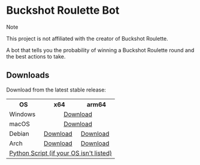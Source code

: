# Buckshot Roulette Bot

> [!NOTE]
> This project is not affiliated with the creator of Buckshot Roulette.

A bot that tells you the probability of winning a Buckshot Roulette round and the best actions to take.

## Downloads
Download from the latest stable release:
<table>
  <tr>
    <th>OS</th>
    <th>x64</th>
    <th>arm64</th>
  </tr>
  <tr>
    <td>Windows</td>
    <td colspan="2" align="center"><a href="https://github.com/ftc-payton/Buckshot-Roulette-Bot/releases/download/v1.1.5/Buckshot_Roulette_Bot_v1.1.5_windows.exe">Download</a></td>
  </tr>
  <tr>
    <td>macOS</td>
    <td colspan="2" align="center"><a href="https://github.com/ftc-payton/Buckshot-Roulette-Bot/releases/download/v1.1.5/Buckshot_Roulette_Bot_v1.1.5_macos_universal.zip">Download</a></td>
  </tr>
  <tr>
    <td>Debian</td>
    <td><a href="https://github.com/ftc-payton/Buckshot-Roulette-Bot/releases/download/v1.1.5/Buckshot_Roulette_Bot_v1.1.5_debian_x64">Download</a></td>
    <td><a href="https://github.com/ftc-payton/Buckshot-Roulette-Bot/releases/download/v1.1.5/Buckshot_Roulette_Bot_v1.1.5_debian_arm64">Download</a></td>
  </tr>
  <tr>
    <td>Arch</td>
    <td><a href="https://github.com/ftc-payton/Buckshot-Roulette-Bot/releases/download/v1.1.5/Buckshot_Roulette_Bot_v1.1.5_arch_x64">Download</a></td>
    <td><a href="https://github.com/ftc-payton/Buckshot-Roulette-Bot/releases/download/v1.1.5/Buckshot_Roulette_Bot_v1.1.5_arch_arm64">Download</a></td>
  </tr>
  <tr>
    <td colspan="3" align="center"><a href="https://github.com/ftc-payton/Buckshot-Roulette-Bot/releases/download/v1.1.5/Buckshot_Roulette_Bot_v1.1.5_script.py">Python Script (if your OS isn't listed)</a></td>
  </tr>
</table>
